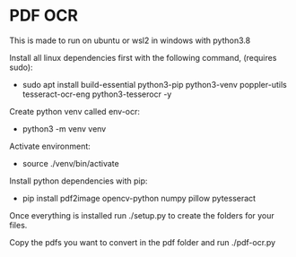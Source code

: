 # PDF OCR

This is made to run on ubuntu or wsl2 in windows with python3.8

Install all linux dependencies first with the following command, (requires sudo):

- sudo apt install build-essential python3-pip python3-venv poppler-utils tesseract-ocr-eng python3-tesserocr -y

Create python venv called env-ocr:
- python3 -m venv venv

Activate environment:
- source ./venv/bin/activate

Install python dependencies with pip:
- pip install pdf2image opencv-python numpy pillow pytesseract

Once everything is installed run ./setup.py to create the folders for your files.

Copy the pdfs you want to convert in the pdf folder and run ./pdf-ocr.py
